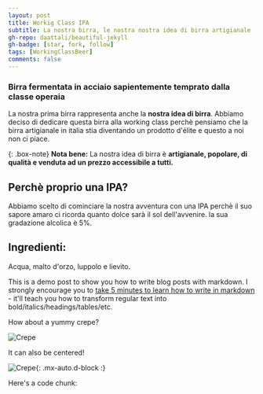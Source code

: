 ```yaml
---
layout: post
title: Workig Class IPA
subtitle: La nostra birra, le nostra nostra idea di birra artigianale
gh-repo: daattali/beautiful-jekyll
gh-badge: [star, fork, follow]
tags: [WorkingClassBeer]
comments: false
---
```

### Birra fermentata in acciaio sapientemente temprato dalla classe operaia
La nostra prima birra rappresenta anche la **nostra idea di birra**.
Abbiamo deciso di dedicare questa birra alla working class perchè pensiamo che la birra artigianale in italia stia diventando un prodotto d'élite e questo a noi non ci piace.


{: .box-note}
**Nota bene:** La nostra idea di birra è **artigianale, popolare, di qualità e venduta ad un prezzo accessibile a tutti.**

## Perchè proprio una IPA?
Abbiamo scelto di cominciare la nostra avventura con una IPA perchè il suo sapore amaro ci ricorda quanto dolce sarà il sol dell'avvenire. la sua gradazione alcolica è 5%.

## Ingredienti:
Acqua, malto d'orzo, luppolo e lievito.



This is a demo post to show you how to write blog posts with markdown.  I strongly encourage you to [take 5 minutes to learn how to write in markdown](https://markdowntutorial.com/) - it'll teach you how to transform regular text into bold/italics/headings/tables/etc.




How about a yummy crepe?

![Crepe](https://s3-media3.fl.yelpcdn.com/bphoto/cQ1Yoa75m2yUFFbY2xwuqw/348s.jpg)

It can also be centered!

![Crepe](https://s3-media3.fl.yelpcdn.com/bphoto/cQ1Yoa75m2yUFFbY2xwuqw/348s.jpg){: .mx-auto.d-block :}

Here's a code chunk:

